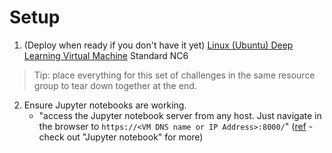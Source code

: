 # Setup

1. (Deploy when ready if you don't have it yet) [Linux (Ubuntu) Deep Learning Virtual Machine](https://docs.microsoft.com/en-us/azure/machine-learning/data-science-virtual-machine/provision-deep-learning-dsvm) Standard NC6
> Tip: place everything for this set of challenges in the same resource group to tear down together at the end.

2. Ensure Jupyter notebooks are working.
    - "access the Jupyter notebook server from any host. Just navigate in the browser to `https://<VM DNS name or IP Address>:8000/`" ([ref](https://docs.microsoft.com/en-us/azure/machine-learning/data-science-virtual-machine/dsvm-ubuntu-intro#tools-installed-on-the-data-science-virtual-machine-for-linux) - check out "Jupyter notebook" for more)